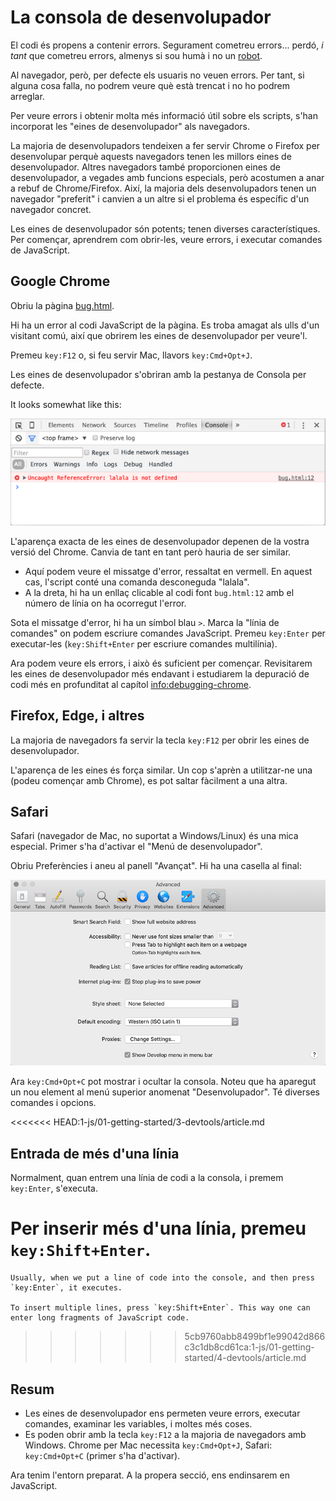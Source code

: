 # La consola de desenvolupador

El codi és propens a contenir errors. Segurament cometreu errors... perdó, *i tant* que cometreu errors, almenys si sou humà i no un [robot](https://en.wikipedia.org/wiki/Bender_(Futurama)).

Al navegador, però, per defecte els usuaris no veuen errors. Per tant, si alguna cosa falla, no podrem veure què està trencat i no ho podrem arreglar.

Per veure errors i obtenir molta més informació útil sobre els scripts, s'han incorporat les "eines de desenvolupador" als navegadors.

La majoria de desenvolupadors tendeixen a fer servir Chrome o Firefox per desenvolupar perquè aquests navegadors tenen les millors eines de desenvolupador. Altres navegadors també proporcionen eines de desenvolupador, a vegades amb funcions especials, però acostumen a anar a rebuf de Chrome/Firefox. Així, la majoria dels desenvolupadors tenen un navegador "preferit" i canvien a un altre si el problema és específic d'un navegador concret.

Les eines de desenvolupador són potents; tenen diverses característiques. Per començar, aprendrem com obrir-les, veure errors, i executar comandes de JavaScript.

## Google Chrome

Obriu la pàgina [bug.html](bug.html).

Hi ha un error al codi JavaScript de la pàgina. Es troba amagat als ulls d'un visitant comú, així que obrirem les eines de desenvolupador per veure'l.

Premeu `key:F12` o, si feu servir Mac, llavors `key:Cmd+Opt+J`.

Les eines de desenvolupador s'obriran amb la pestanya de Consola per defecte.

It looks somewhat like this:

![chrome](chrome.png)

L'aparença exacta de les eines de desenvolupador depenen de la vostra versió del Chrome. Canvia de tant en tant però hauria de ser similar.

- Aquí podem veure el missatge d'error, ressaltat en vermell. En aquest cas, l'script conté una comanda desconeguda "lalala".
- A la dreta, hi ha un enllaç clicable al codi font `bug.html:12` amb el número de línia on ha ocorregut l'error.

Sota el missatge d'error, hi ha un símbol blau `>`. Marca la "línia de comandes" on podem escriure comandes JavaScript. Premeu `key:Enter` per executar-les (`key:Shift+Enter` per escriure comandes multilínia).

Ara podem veure els errors, i això és suficient per començar. Revisitarem les eines de desenvolupador més endavant i estudiarem la depuració de codi més en profunditat al capítol <info:debugging-chrome>.


## Firefox, Edge, i altres

La majoria de navegadors fa servir la tecla `key:F12` per obrir les eines de desenvolupador.

L'aparença de les eines és força similar. Un cop s'aprèn a utilitzar-ne una (podeu començar amb Chrome), es pot saltar fàcilment a una altra.

## Safari

Safari (navegador de Mac, no suportat a Windows/Linux) és una mica especial. Primer s'ha d'activar el "Menú de desenvolupador".

Obriu Preferències i aneu al panell "Avançat". Hi ha una casella al final:

![safari](safari.png)

Ara `key:Cmd+Opt+C` pot mostrar i ocultar la consola. Noteu que ha aparegut un nou element al menú superior anomenat "Desenvolupador". Té diverses comandes i opcions.

<<<<<<< HEAD:1-js/01-getting-started/3-devtools/article.md
## Entrada de més d'una línia

Normalment, quan entrem una línia de codi a la consola, i premem `key:Enter`, s'executa.

Per inserir més d'una línia, premeu `key:Shift+Enter`.
=======
```smart header="Multi-line input"
Usually, when we put a line of code into the console, and then press `key:Enter`, it executes.

To insert multiple lines, press `key:Shift+Enter`. This way one can enter long fragments of JavaScript code.
```
>>>>>>> 5cb9760abb8499bf1e99042d866c3c1db8cd61ca:1-js/01-getting-started/4-devtools/article.md

## Resum

- Les eines de desenvolupador ens permeten veure errors, executar comandes, examinar les variables, i moltes més coses.
- Es poden obrir amb la tecla `key:F12` a la majoria de navegadors amb Windows. Chrome per Mac necessita `key:Cmd+Opt+J`, Safari: `key:Cmd+Opt+C` (primer s'ha d'activar).

Ara tenim l'entorn preparat. A la propera secció, ens endinsarem en JavaScript.
